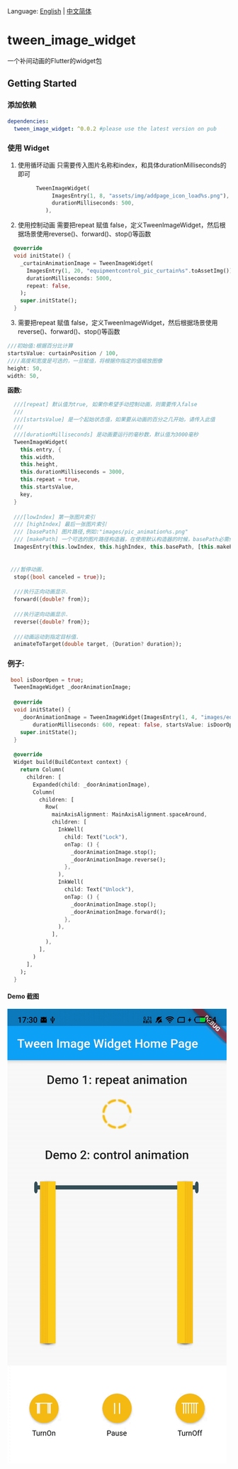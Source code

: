 Language: [English](README.md) | [中文简体](README-ZH.md)
# tween_image_widget

一个补间动画的Flutter的widget包

## Getting Started

### 添加依赖

```yaml
dependencies:
  tween_image_widget: ^0.0.2 #please use the latest version on pub
```
 
### 使用 Widget
1. 使用循环动画
 只需要传入图片名称和index，和具体durationMilliseconds的即可
```dart
         TweenImageWidget(
              ImagesEntry(1, 8, "assets/img/addpage_icon_load%s.png"),
              durationMilliseconds: 500,
            ),
```

2. 使用控制动画
需要把repeat 赋值 false，定义TweenImageWidget，然后根据场景使用reverse()、forward()、stop()等函数
```dart
  @override
  void initState() {
    _curtainAnimationImage = TweenImageWidget(
      ImagesEntry(1, 20, "equipmentcontrol_pic_curtain%s".toAssetImg()),
      durationMilliseconds: 5000,
      repeat: false,
    );
    super.initState();
  }
```

3. 需要把repeat 赋值 false，定义TweenImageWidget，然后根据场景使用reverse()、forward()、stop()等函数
```dart
///初始值:根据百分比计算
startsValue: curtainPosition / 100,
////高度和宽度是可选的，一旦赋值，将根据你指定的值缩放图像
height: 50,
width: 50,
```

**函数:**
```dart
  ///[repeat] 默认值为true, 如果你希望手动控制动画，则需要传入false
  ///
  ///[startsValue] 是一个起始状态值，如果要从动画的百分之几开始，请传入此值
  ///
  ///[durationMilliseconds] 是动画要运行的毫秒数，默认值为3000毫秒
  TweenImageWidget(
    this.entry, {
    this.width,
    this.height,
    this.durationMilliseconds = 3000,
    this.repeat = true,
    this.startsValue,
    key,
  }

  ///[lowIndex] 第一张图片索引
  /// [highIndex] 最后一张图片索引
  /// [basePath] 图片路径,例如:"images/pic_animation%s.png"
  /// [makePath] 一个可选的图片路径构造器，在使用默认构造器的时候，basePath必需传入%s
  ImagesEntry(this.lowIndex, this.highIndex, this.basePath, [this.makePath]);

  
 ///暂停动画.
  stop({bool canceled = true});

  ///执行正向动画显示.
  forward({double? from});

  ///执行逆向动画显示.
  reverse({double? from});

  ///动画运动到指定目标值.
  animateToTarget(double target, {Duration? duration});
```

### 例子:

```dart
 bool isDoorOpen = true;
  TweenImageWidget _doorAnimationImage;

  @override
  void initState() {
    _doorAnimationImage = TweenImageWidget(ImagesEntry(1, 4, "images/equipmentcontrol_pic_door%s"),
        durationMilliseconds: 600, repeat: false, startsValue: isDoorOpen ? 1 : 0);
    super.initState();
  }

  @override
  Widget build(BuildContext context) {
    return Column(
      children: [
        Expanded(child: _doorAnimationImage),
        Column(
          children: [
            Row(
              mainAxisAlignment: MainAxisAlignment.spaceAround,
              children: [
                InkWell(
                  child: Text("Lock"),
                  onTap: () {
                    _doorAnimationImage.stop();
                    _doorAnimationImage.reverse();
                  },
                ),
                InkWell(
                  child: Text("Unlock"),
                  onTap: () {
                    _doorAnimationImage.stop();
                    _doorAnimationImage.forward();
                  },
                ),
              ],
            ),
          ],
        )
      ],
    );
  }
```

#### Demo 截图
![demo](demo.gif)




